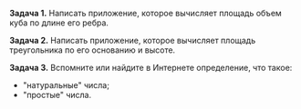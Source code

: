 **Задача 1.**
Написать приложение, которое вычисляет площадь объем куба по длине его ребра.

**Задача 2.**
Написать приложение, которое вычисляет площадь треугольника по его основанию и высоте.

**Задача 3.**
Вспомните или найдите в Интернете определение, что такое:
- "натуральные" числа;
- "простые" числа.




